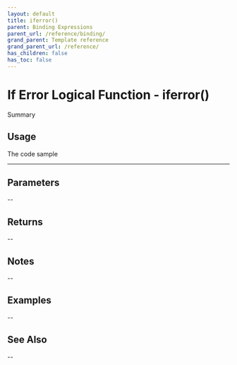 ```yaml
---
layout: default
title: iferror()
parent: Binding Expressions
parent_url: /reference/binding/
grand_parent: Template reference
grand_parent_url: /reference/
has_children: false
has_toc: false
---
```


# If Error Logical Function - iferror()

Summary

## Usage

 The code sample

---

## Parameters

--

## Returns 

--

## Notes


-- 

## Examples


--


## See Also


--

